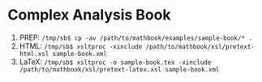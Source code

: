 Complex Analysis Book
=====================

1. PREP:  `/tmp/sb$ cp -av /path/to/mathbook/examples/sample-book/* .`
2. HTML:  `/tmp/sb$ xsltproc -xinclude /path/to/mathbook/xsl/pretext-html.xsl sample-book.xml`
3. LaTeX: `/tmp/sb$ xsltproc -o sample-book.tex -xinclude /path/to/mathbook/xsl/pretext-latex.xsl sample-book.xml`

